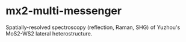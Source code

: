 # mx2-multi-messenger

Spatially-resolved spectroscopy (reflection, Raman, SHG) of Yuzhou's MoS2-WS2 lateral heterostructure.